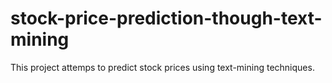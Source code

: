 # stock-price-prediction-though-text-mining

This project attemps to predict stock prices using text-mining techniques.
